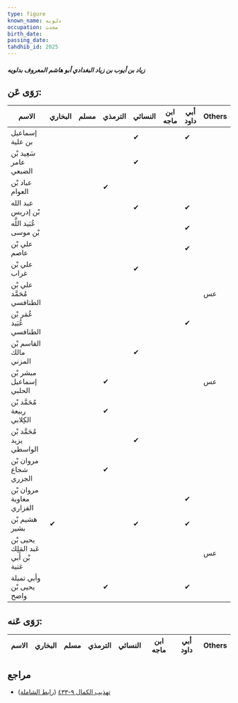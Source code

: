 ```yaml
---
type: figure
known_name: دلويه
occupation: محدث
birth_date:
passing_date:
tahdhib_id: 2025
---
```

##### زياد بن أيوب بن زياد البغدادي أبو هاشم المعروف بدلويه

## رَوَى عَن:
| الاسم                               | البخاري | مسلم | الترمذي | النسائي | ابن ماجه | أبي داود | Others |
| ----------------------------------- | ------- | ---- | ------- | ------- | -------- | -------- | ------ |
| إسماعيل بن علية                     |         |      |         | ✔       |          | ✔        |        |
| سَعِيد بْن عامر الضبعي              |         |      |         | ✔       |          |          |        |
| عباد بْن العوام                     |         |      | ✔       |         |          |          |        |
| عبد الله بْن إدريس                  |         |      |         | ✔       |          | ✔        |        |
| عُبَيد اللَّه بْن موسى              |         |      |         |         |          | ✔        |        |
| علي بْن عاصم                        |         |      |         |         |          | ✔        |        |
| علي بْن غراب                        |         |      |         | ✔       |          |          |        |
| علي بْن مُحَمَّد الطنافسي           |         |      |         |         |          |          | عس     |
| عُمَر بْن عُبَيد الطنافسي           |         |      |         |         |          | ✔        |        |
| القاسم بْن مالك المزني              |         |      |         | ✔       |          |          |        |
| مبشر بْن إسماعيل الحلبي             |         |      | ✔       |         |          |          | عس     |
| مُحَمَّد بْن ربيعة الكِلابي         |         |      | ✔       |         |          |          |        |
| مُحَمَّد بْن يزيد الواسطي           |         |      |         | ✔       |          |          |        |
| مروان بْن شجاع الجزري               |         |      | ✔       |         |          |          |        |
| مروان بْن معاوية الفزاري            |         |      |         |         |          | ✔        |        |
| هشيم بْن بشير                       | ✔       |      |         | ✔       |          | ✔        |        |
| يحيى بْن عَبد المَلِك بْن أَبي غنية |         |      |         |         |          |          | عس     |
| وأبي تميلة يحيى بْن واضح            |         |      | ✔       |         |          | ✔        |        |
## رَوَى عَنه:
| الاسم | البخاري | مسلم | الترمذي | النسائي | ابن ماجه | أبي داود | Others |
| ----- | ------- | ---- | ------- | ------- | -------- | -------- | ------ |
## مراجع
- [تهذيب الكمال ٩-٤٣٣](obsidian://open?vault=Tahdhib-al-Kamal&file=Figures/٢٠٢٥-زياد%20بن%20أيوب%20بن%20زياد%20البغدادي%20أبو%20هاشم%20المعروف%20بدلويه) ([رابط الشاملة](https://shamela.ws/book/3722/4673))